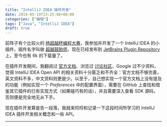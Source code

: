 ```yaml
---
title: "IntelliJ IDEA 插件开发"
date: 2019-05-19T23:25:08+08:00
categories: ["编程"]
tags: ["Java", "IntelliJ IDEA"]
draft: true
---
```


前阵子有个比较火的 [杨超越杯编程大赛](https://github.com/ccyyycy/ycy)，我参加并开发了一个 IntelliJ IDEA 的小插件，插件名字叫做 [超越鼓励师](https://github.com/FantasticMao/ycy-intellij-plugin)，现在已经发布到 [JetBrains Plugin Repository](https://plugins.jetbrains.com/plugin/12204-programmer-motivator-chaoyue-yang----) 上，至今也有 6k 的下载量了。<!-- more -->

在插件开发期间，我翻阅过 [官方文档](https://www.jetbrains.org/intellij/sdk/docs/intro/welcome.html)、浏览过 [讨论社区](https://intellij-support.jetbrains.com/hc/en-us/community/topics/200366979-IntelliJ-IDEA-Open-API-and-Plugin-Development)、Google 过不少资料，觉得 IntelliJ IDEA Open API 的相关资料十分匮乏和不齐全：官方文档不够完善，英文资料不多，中文资料则更是少。以至于，自己想实现一个官方文档上没有提及的功能（例如实现一个 _Preferences_ 中的配置界面），需要在 GitHub 上查找和借鉴其它插件的已有实现方式（如果碰巧有的话），并且需要深入查看 SDK 源码，否则便是完全地无从下手。

现在插件开发算是告一段落，我就来捋捋和记录一下这段时间所学习的 IntelliJ IDEA 插件开发相关概念和一些 API。

---
